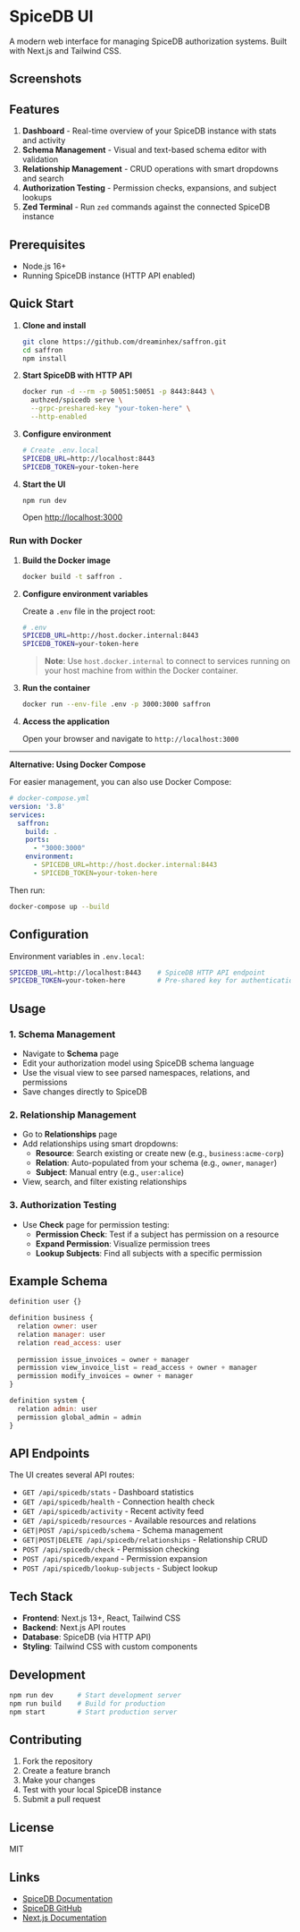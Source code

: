 # SpiceDB UI

A modern web interface for managing SpiceDB authorization systems. Built with Next.js and Tailwind CSS.

## Screenshots

## Features

1. **Dashboard** - Real-time overview of your SpiceDB instance with stats and activity
1. **Schema Management** - Visual and text-based schema editor with validation
1. **Relationship Management** - CRUD operations with smart dropdowns and search
1. **Authorization Testing** - Permission checks, expansions, and subject lookups
1. **Zed Terminal** - Run `zed` commands against the connected SpiceDB instance

## Prerequisites

- Node.js 16+
- Running SpiceDB instance (HTTP API enabled)

## Quick Start

1. **Clone and install**

   ```bash
   git clone https://github.com/dreaminhex/saffron.git
   cd saffron
   npm install
   ```

2. **Start SpiceDB with HTTP API**

   ```bash
   docker run -d --rm -p 50051:50051 -p 8443:8443 \
     authzed/spicedb serve \
     --grpc-preshared-key "your-token-here" \
     --http-enabled
   ```

3. **Configure environment**

   ```bash
   # Create .env.local
   SPICEDB_URL=http://localhost:8443
   SPICEDB_TOKEN=your-token-here
   ```

4. **Start the UI**

   ```bash
   npm run dev
   ```

   Open [http://localhost:3000](http://localhost:3000)

### Run with Docker

1. **Build the Docker image**

   ```bash
   docker build -t saffron .
   ```

2. **Configure environment variables**

   Create a `.env` file in the project root:

   ```bash
   # .env
   SPICEDB_URL=http://host.docker.internal:8443
   SPICEDB_TOKEN=your-token-here
   ```

   > **Note**: Use `host.docker.internal` to connect to services running on your host machine from within the Docker container.

3. **Run the container**

   ```bash
   docker run --env-file .env -p 3000:3000 saffron
   ```

4. **Access the application**

   Open your browser and navigate to `http://localhost:3000`

---

**Alternative: Using Docker Compose**

For easier management, you can also use Docker Compose:

```yaml
# docker-compose.yml
version: '3.8'
services:
  saffron:
    build: .
    ports:
      - "3000:3000"
    environment:
      - SPICEDB_URL=http://host.docker.internal:8443
      - SPICEDB_TOKEN=your-token-here
```

Then run:

```bash
docker-compose up --build
```

## Configuration

Environment variables in `.env.local`:

```bash
SPICEDB_URL=http://localhost:8443    # SpiceDB HTTP API endpoint
SPICEDB_TOKEN=your-token-here        # Pre-shared key for authentication
```

## Usage

### 1. Schema Management

- Navigate to **Schema** page
- Edit your authorization model using SpiceDB schema language
- Use the visual view to see parsed namespaces, relations, and permissions
- Save changes directly to SpiceDB

### 2. Relationship Management

- Go to **Relationships** page
- Add relationships using smart dropdowns:
  - **Resource**: Search existing or create new (e.g., `business:acme-corp`)
  - **Relation**: Auto-populated from your schema (e.g., `owner`, `manager`)
  - **Subject**: Manual entry (e.g., `user:alice`)
- View, search, and filter existing relationships

### 3. Authorization Testing

- Use **Check** page for permission testing:
  - **Permission Check**: Test if a subject has permission on a resource
  - **Expand Permission**: Visualize permission trees
  - **Lookup Subjects**: Find all subjects with a specific permission

## Example Schema

```javascript
definition user {}

definition business {
  relation owner: user
  relation manager: user
  relation read_access: user
  
  permission issue_invoices = owner + manager
  permission view_invoice_list = read_access + owner + manager
  permission modify_invoices = owner + manager
}

definition system {
  relation admin: user
  permission global_admin = admin
}
```

## API Endpoints

The UI creates several API routes:

- `GET /api/spicedb/stats` - Dashboard statistics
- `GET /api/spicedb/health` - Connection health check
- `GET /api/spicedb/activity` - Recent activity feed
- `GET /api/spicedb/resources` - Available resources and relations
- `GET|POST /api/spicedb/schema` - Schema management
- `GET|POST|DELETE /api/spicedb/relationships` - Relationship CRUD
- `POST /api/spicedb/check` - Permission checking
- `POST /api/spicedb/expand` - Permission expansion
- `POST /api/spicedb/lookup-subjects` - Subject lookup

## Tech Stack

- **Frontend**: Next.js 13+, React, Tailwind CSS
- **Backend**: Next.js API routes
- **Database**: SpiceDB (via HTTP API)
- **Styling**: Tailwind CSS with custom components

## Development

```bash
npm run dev      # Start development server
npm run build    # Build for production
npm start        # Start production server
```

## Contributing

1. Fork the repository
2. Create a feature branch
3. Make your changes
4. Test with your local SpiceDB instance
5. Submit a pull request

## License

MIT

## Links

- [SpiceDB Documentation](https://authzed.com/docs)
- [SpiceDB GitHub](https://github.com/authzed/spicedb)
- [Next.js Documentation](https://nextjs.org/docs)
